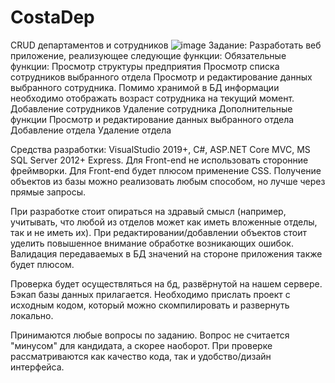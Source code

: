 # CostaDep
CRUD департаментов и сотрудников
![image](https://github.com/KonisheffAnton/CostaDep/assets/16985549/68257ff1-4e41-449c-9b26-aa8297c9c21d)
Задание: Разработать веб приложение, реализующее следующие функции: 
Обязательные функции:
Просмотр структуры предприятия
Просмотр списка сотрудников выбранного отдела 
Просмотр и редактирование данных выбранного сотрудника. Помимо хранимой в БД информации необходимо отображать возраст сотрудника на текущий момент.
Добавление сотрудников
Удаление сотрудника
Дополнительные функции
Просмотр и редактирование данных выбранного отдела
Добавление отдела
Удаление отдела

Средства разработки: VisualStudio 2019+, C#, ASP.NET Core MVC, MS SQL Server 2012+ Express.
Для Front-end не использовать сторонние фреймворки. Для Front-end будет плюсом применение CSS.
Получение объектов из базы можно реализовать любым способом, но лучше через прямые запросы.

При разработке стоит опираться на здравый смысл (например, учитывать, что любой из отделов может как иметь вложенные отделы, так и не иметь их).
При редактировании/добавлении объектов стоит уделить повышенное внимание обработке возникающих ошибок. Валидация передаваемых в БД значений на стороне приложения также будет плюсом.

Проверка будет осуществляться на бд, развёрнутой на нашем сервере. Бэкап базы данных прилагается. Необходимо прислать проект с исходным кодом, который можно скомпилировать и развернуть локально. 

Принимаются любые вопросы по заданию. Вопрос не считается "минусом" для кандидата, а
скорее наоборот. При проверке рассматриваются как качество кода, так и удобство/дизайн интерфейса.

